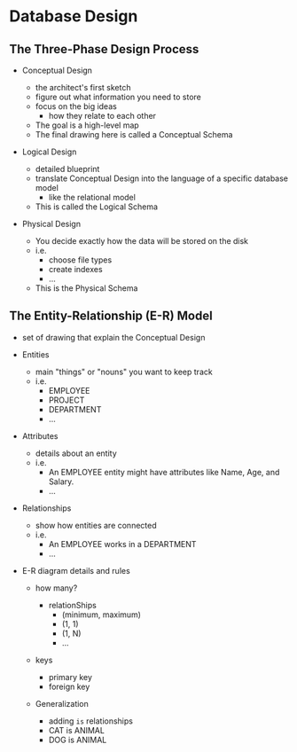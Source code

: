 # Database Design

## The Three-Phase Design Process

* Conceptual Design
    * the architect's first sketch
    * figure out what information you need to store
    * focus on the big ideas
        * how they relate to each other
    * The goal is a high-level map
    * The final drawing here is called a Conceptual Schema

* Logical Design
    * detailed blueprint
    * translate Conceptual Design into the language of a specific database model
        * like the relational model
    * This is called the Logical Schema

* Physical Design
    * You decide exactly how the data will be stored on the disk 
    * i.e.
        * choose file types
        * create indexes
        * ...
    * This is the Physical Schema


## The Entity-Relationship (E-R) Model

* set of drawing that explain the Conceptual Design

* Entities
    * main "things" or "nouns" you want to keep track
    * i.e.
        * EMPLOYEE
        * PROJECT
        * DEPARTMENT
        * ...

* Attributes
    * details about an entity
    * i.e.
        * An EMPLOYEE entity might have attributes like Name, Age, and Salary.
        * ...

* Relationships
    * show how entities are connected
    * i.e.
        * An EMPLOYEE works in a DEPARTMENT
        * ...

* E-R diagram details and rules
    * how many?
        * relationShips
            * (minimum, maximum)
            * (1, 1)
            * (1, N)
            * ...

    * keys
        * primary key
        * foreign key

    * Generalization
        * adding `is` relationships
        * CAT is ANIMAL
        * DOG is ANIMAL 